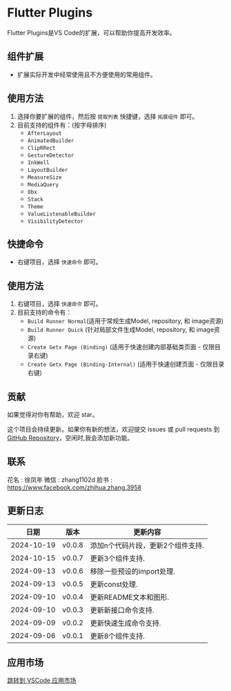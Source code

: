 # Flutter Plugins

Flutter Plugins是VS Code的扩展，可以帮助你提高开发效率。

## 组件扩展

- 扩展实际开发中经常使用且不方便使用的常用组件。

## 使用方法

1. 选择你要扩展的组件，然后按 `提取列表` 快捷键，选择 `拓展组件` 即可。
2. 目前支持的组件有：(按字母排序)
    - `AfterLayout`
    - `AnimatedBuilder`
    - `ClipRRect`
    - `GestureDetector`
    - `InkWell`
    - `LayoutBuilder`
    - `MeasureSize`
    - `MediaQuery`
    - `Obx`
    - `Stack`
    - `Theme`
    - `ValueListenableBuilder`
    - `VisibilityDetector`

## 快捷命令

- 右键项目，选择 `快速命令` 即可。

## 使用方法

1. 右键项目，选择 `快速命令` 即可。
2. 目前支持的命令有：
    - `Build Runner Normal`(适用于常规生成Model, repository, 和 image资源)
    - `Build Runner Quick` (针对局部文件生成Model, repository, 和 image资源)
    - `Create Getx Page (Binding)` (适用于快速创建内部基础类页面 - 仅限目录右键)
    - `Create Getx Page (Binding-Internal)` (适用于快速创建页面 - 仅限目录右键)

## 贡献

如果觉得对你有帮助，欢迎 star。

这个项目会持续更新。如果你有新的想法，欢迎提交 issues 或 pull requests 到 [GitHub Repository](https://github.com/ke112/vscode_plugins)，空闲时,我会添加新功能。


## 联系
花名 : 徐凤年
微信 : zhang1102d
脸书 : https://www.facebook.com/zhihua.zhang.3958

## 更新日志

| 日期       | 版本   | 更新内容                          |
| ---------- | ------ | --------------------------------- |
| 2024-10-19 | v0.0.8 | 添加n个代码片段，更新2个组件支持. |
| 2024-10-15 | v0.0.7 | 更新3个组件支持.                  |
| 2024-09-13 | v0.0.6 | 移除一些预设的import处理.         |
| 2024-09-13 | v0.0.5 | 更新const处理.                    |
| 2024-09-10 | v0.0.4 | 更新README文本和图形.             |
| 2024-09-10 | v0.0.3 | 更新新接口命令支持.               |
| 2024-09-09 | v0.0.2 | 更新快速生成命令支持.             |
| 2024-09-06 | v0.0.1 | 更新8个组件支持.                  |

## 应用市场
[跳转到 VSCode 应用市场](https://marketplace.visualstudio.com/items?itemName=zhangzhihua.flutter-plugins-zhangzhihua)